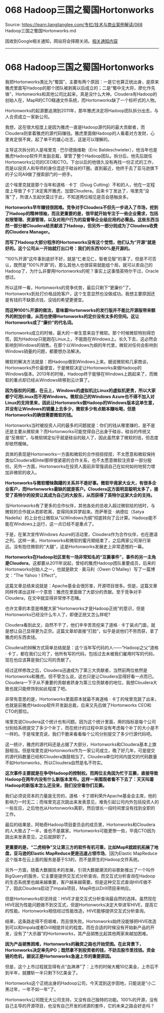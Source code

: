 # 068 Hadoop三国之蜀国Hortonworks 

Source: https://learn.lianglianglee.com/专栏/技术与商业案例解读/068 Hadoop三国之蜀国Hortonworks.md

因收到Google相关通知，网站将会择期关闭。[相关通知内容](https://lumendatabase.org/notices/44265620)

---

# 068 Hadoop三国之蜀国Hortonworks

我把Hortonworks类比为“蜀国”，主要有两个原因：一是它也算正统出身，是原来雅虎里面写Hadoop的那个团队被剥离以后成立的；二是“蜀中无大将，廖化作先锋”，Hortonworks和其他公司比起来，真是没什么大神。Cloudera有Hadoop的创始人在，MapR的CTO精通文件系统，而Hortonworks缺了一个标杆式的人物。

Hortonworks的起源要追溯到2011年，那年雅虎决定将Hadoop团队拆分出去，与人合资成立一家新公司。

我想，这在很大程度上是因为雅虎一直是Hadoop源代码的最大贡献者，而Cloudera则拿着雅虎的源代码赚钱。雅虎里面做Hadoop的人看着对方发财，心里肯定很不爽，起了单干的雄心壮志，这是可以理解的。

主导这次拆分的人是埃里克 · 巴尔德施维勒（Eric Baldeschwieler），他当年也是雅虎Hadoop软件开发副总裁，掌管了整个Hadoop团队。拆分后，他先后就任Hortonworks公司的CEO和CTO。下台以后的他很久没有再找一份正式的工作，而是以投资人和导师的身份混迹于硅谷的IT圈。直到最近，他终于去了亚马逊旗下的子公司A9做了搜索部门的一把手。

这个埃里克就是那个当年和道格 · 卡丁（Doug Cutting）不和的人，他在一定程度上导致了卡丁决定离开雅虎，加盟Cloudera。后来卡丁发达了，埃里克“没落”了，所谓人生起伏莫过于此，不知道两位相见是否会感触良多。

**Hortonworks早年赚钱很困难。竞争对手Cloudera不但先一步进入了市场，挖到了Hadoop的精神领袖，而且更重要的是，很早就开始专注于一些企业需求，包括权限管理、资源管理，以及对用户行为的监督等企业级应用的必需品。这些东西当然一部分被Cloudera给贡献进了Hadoop，但另外一部分则成为了Cloudera收费的Cloudera Manager。**

**而写了Hadoop大部分程序的Hortonworks没有这个觉悟，他们认为“开源”就是好的。这个公司从一开始就打出口号：我们的东西100%是开源的。**

“100%开源”这件事到底好不好，就是“仁者见仁，智者见智”的事了。但是不可否认，既然是“100%开源”的，那么其他人也很容易就能组个局，就可以卖自己的Hadoop了，为什么非要用Hortonworks的呢？事实上这事情英特尔干过，Oracle想过。

所以这样一看，Hortonworks的竞争优势，最后只剩下“更廉价”了。Hortonworks到处打价格战抢客户，这个生意显然也没做成功。我想主要原因还是有钱的不缺那点钱，没钱的希望更便宜。

**而这种100%开源的做法，意味着Hortonworks的发行版并不能比开源版带来额外的附加价值，从而也使得Hortonworks的定价没有太多的空间。这让Hortonworks成了“廉价”的代名词。**

Hortonworks成立的时候，最大的一单生意来自于微软。那个时候微软特别得恐慌，因为Hadoop只能跑在Linux上，不能跑在Windows上。长久下去，这必然会影响到Windows的销售。在那个以Windows为纲的年代里，微软对任何会影响到Windows销量的问题，都要想办法解决。

微软的解决方法就是：把Hadoop做到Windows上来。据说微软和几家商谈，Hortonworks开价最便宜，于是微软决定让Hortonworks来做Hadoop的Windows版本。2013年的时候，Hadoop终于能够在Windows上跑起来了，而微软的重点却已经从Windows转移到云计算了。

**因为版权的问题，在云上，Windows的虚拟机比Linux的虚拟机更贵，所以大家都宁可用Linux而不用Windows。微软自己的Windows Azure也不得不加入对Linux的支持里来，因此让Hortonworks做Hadoop的Windows版本这单生意，并没有让Windows的销量上去多少，微软多少有点赔本赚吆喝，但是Hortonworks的确很需要微软的钱。**

Hortonworks当时被投资人问的最多的问题就是：你们的钱从哪里赚的，是不是还是主要从微软来？而Hortonworks可能觉得自己出身于硅谷，硅谷的传统又是“反微软”，与微软绑定似乎就是硅谷的敌人了，因此虽然拿了微软的钱，但态度却依然暧昧。

具体的表现是Hortonworks一方面和微软的合作扭扭捏捏，不太愿意和微软保持类似Cloudera和Intel那样很紧密的合作关系，也不太愿意微软注资拿一部分股份。另外一方面，Hortonworks在投资人面前非常强调自己在如何如何地努力增加非微软的收入。

**Hortonworks与微软暧昧踟躇的关系并不是好事。微软毕竟家大业大，有很多企业客户，而Hortonworks最缺的就是客户。Cloudera这方面明显聪明太多了，接受了英特尔的投资让其成为自己的大股东，从而获得了英特尔这家大企的支持。**

当Hortonworks有了更多的合作伙伴，其他各处的总收入超过微软给的钱时，与微软的合作就从若即若离，变得同床异梦起来。而萨蒂亚 · 纳德拉（Satya Nadella）的上台也让微软从“以Windows为纲”彻底转向了云计算。Hadoop能不能在Windows上运行，这一点已经不是重点了。

于是，在某次宣传Windows Azure的活动里，Cloudera作为合作伙伴，也在邀请之列。这样一来，Hortonworks和微软的蜜月期结束了，之后两家公司渐行渐远。没有抱住微软的“大腿”，这是Hortonworks发展史上非常遗憾的一幕。

**Hortonworks在Hadoop社区里有一场非常知名的“互撕事件”，事件的另一主角是Cloudera**。这都要从2011年说起，曾经的雅虎Hadoop团队重要成员，后来的Hortonworks创始人之一，也就是欧文 · 奥马利（Owen O’Malley）写了一篇博文：“The Yahoo！Effect”。

这篇文章总结来说就是：Apache基金会很厉害，开源项目很多。但是，这篇文章同样传递出这样一个意思：雅虎在里面做了大部分的贡献。至于竞争对手Cloudera，在文中就显得非常惨不忍睹。

也许文章的本意是唤醒大家“Hortonworks才是Hadoop正统”的意识，但是Hortonworks已经没什么牛人了，即便正统又怎么样呢?

Cloudera看到此文，自然不干了，他们辛辛苦苦挖来了道格 · 卡丁装点门面，就是想让自己显得更为正宗。这篇文章却直接“打脸”，似乎是说他们不劳而获，拿了雅虎的东西卖钱。

Cloudera的辩解方式简单总结就是：这个当年写代码的人——“Hadoop之父”道格 · 卡丁，都在我们公司了，他所有写的代码，包括过去未被我们雇用时写的代码，现在也应该算是我们公司的贡献了。

经过这样修改之后，Cloudera迅速成为了第三大贡献者，当然前两位依然是Hortonworks和雅虎。但不管怎么说，这也只是让Cloudera显得好看一点而已。Cloudera一下子从不重要的贡献者跻身为第三位贡献者的地位，我想Cloudera大致也就只能修饰到如此程度了吧。

非常有意思的是，Hortonworks里面原本就最不爽道格 · 卡丁的埃里克跳了出来，也就是前雅虎Hadoop软件开发副总裁，后来又先后做了Hortonworks CEO和CTO的那位。

埃里克说Cloudera这个统计也有问题。因为这个统计里面，用的指标是每个公司分别给系统提交了多少个补丁，而在统计的过程中并没有考虑每个补丁的大小是不一样的。于是埃里克说，我们干脆来看看每个公司分别提交了多少行源代码吧。

这一统计，雅虎的源代码还是占据了大部分，Hortonworks和Cloudera基本上旗鼓相当。但是埃里克说Hortonworks作为一家公司成立，晚了好几年，可是提交的源代码数量已经和Cloudera旗鼓相当了。Cloudera单位时间内提交的代码数量不如Hortonworks，所以Cloudera自然是名不符实。

**这次事件主要就是在争夺Hadoop的控制权。而两位主角因为忙于互撕，直接导致Hadoop在两年内没有什么新版本发布。这样一来围观者看不下去了：天天叫着Hadoop的新版本怎么还没来，我们没空看你们互撕。**

我们必须说资本的力量是无穷的，道格 · 卡丁顺利荣升Apache基金会主席，他的影响力一时无二；而埃里克这次跳出来发表意见，难免引起公司内外包括投资人的一些反应，之后他也从Hortonworks离职，然后很长一段时间里没有找到全职的工作。

最后的结果是，阿帕奇Hadoop项目委员会的成员里，Hortonworks和Cloudera的人大致占了一半，谁也不是赢家。Hortonworks可能更惨一些，毕竟CTO因为跳出来发表意见，之后就辞职了。

**更重要的是，“二虎相争”又让第三方的软件有机可乘，比如MapR就趁机拓展了地盘，亚马逊的Elastic MapReduce更是迅速占领市场**。|因为Elastic MapReduce这个版本在云上面的服务是基于S3的，而不是原生的Hadoop文件系统。

另外一方面，随着大数据技术的发展，引领大数据潮流的谷歌新推出了一个叫作BigQuery的服务，它主要是提供交互式分析查询，而交互式分析查询在Hadoop的生态系统里也越来越重要，客户越来越需要。但是这种交互式查询HIVE做不了，因此Cloudera启动了Impala项目，MapR也以Drill项目来响应。

但是Hortonworks却坚持说：HIVE才是交互式分析查询最自然的选择。虽然现在HIVE因为性能问题做不到交互式，但是Hortonworks决定大举进军HIVE，提高它的性能。Hortonworks相信经过性能改造，HIVE能够提供交互式分析查询。

结果，这条路走得不但艰难，而且很失败。Hortonworks始终没能够把HIVE改造到可以和Impala或者Drill相提并论的程度。而在合适的时候没有开始新产品的开发，没有了“大杀器”的Hortonworks，其产品销售比起其他两家来越加困难。

**因为产品销售困难，Hortonworks的融资之路也开始受困。在此背景下，Hortonworks决定率先IPO；既然拿不到投资者的钱，不妨去股市里找钱。资金链的危机，据说正是Hortonworks急速上市的重要原因。**

但是，这个上市过程就显得有点“血淋淋”了：上市的时候大概10亿美金，上市后不到半年，就腰斩一半只剩下5亿美金了。

Hortonworks这个正统出身的Hadoop公司，今天混到这步田地，只能说是“小二黑过年，一年不如一年”了。

Hortonworks公司既无大公司支持，又没有自己独特的功能。100%的开源，没有自己主导的开源项目，也没有自己开发的闭源的套件，它的未来之路会好走吗？